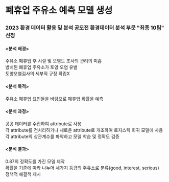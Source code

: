 # 폐휴업 주유소 예측 모델 생성

### 2023 환경 데이터 활용 및 분석 공모전 환경데이터 분석 부문 "최종 10팀" 선정
#### <분석 배경>
주유소 폐휴업 후 시설 및 오염도 조사의 관리의 미흡 </br>
방치된 폐휴업 주유소가 토양 오염 유발 </br>
토양오염검사의 세부적 규정 확립X </br>


#### <분석 목적>
주유소 폐휴업 요인들을 바탕으로 폐휴업 확률을 예측 </br>

#### <분석 과정>
공공 데이터를 수집하여 attribute로 사용 </br>
각 attribute를 전처리하거나 새로운 attribute로 개조하여 로지스틱 회귀 모델에 사용 </br>
각 attribute의 상관계수를 파악하고 모델 학습 및 정확도 검증 </br>

#### <분석 결과>
0.87의 정확도를 가진 모델 제작 </br>
확률을 기준에 따라 나누어 세가지 등급의 주유소로 분류(good, interest, serious) </br>
정책적 해결책 제시 </br>
